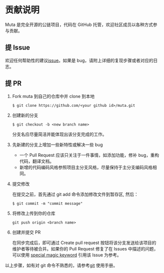 # 贡献说明

Muta 是完全开源的公链项目，代码在 GitHub 托管，欢迎社区成员以各种方式参与贡献。

## 提 Issue
 
 欢迎任何帮助性的建议[issue](https://github.com/nervosnetwork/muta/issues)。如果是 bug，请附上详细的复现步骤或者对应的日志。

 ## 提 PR

 1. Fork muta 到自己的仓库中并 clone 到本地

    ```
    $ git clone https://github.com/<your github id>/muta.git
    ```

 2. 创建新的分支
   
    ```
    $ git checkout -b <new branch name>
    ```

    分支名应尽量简洁并能体现出该分支完成的工作。

3. 先新建的分支上增加一些新特性或解决一些 bug
   
   * 一个 Pull Request 应该只关注于一件事情，如添加功能，修补 bug，重构代码，翻译文档。
   * 新增的代码编码风格参照项目主分支风格，尽量保持于主分支编码风格相同。

4. 提交修改
   
   在提交之前，首先通过 git add 命令添加修改文件到暂存区, 然后：
   
   ```
   $ git commit -m "commit message"
   ```
   
5. 将修改上传到你的仓库
   
   ```
   git push origin <branch name>
   ```

6. 创建并提交 PR

   在同步完成后，即可通过 Create pull request 按钮将该分支发送给该项目的维护者等待被合并。如果你的 Pull Request 修复了在 Issues 中描述的问题，可以使用 [special magic keyword](https://help.github.com/en/github/managing-your-work-on-github/linking-a-pull-request-to-an-issue) 引用该 Issue 为参考。

以上步骤，如有对 git 命令不熟悉的，请参考[git](https://git-scm.com/doc) 使用手册。

